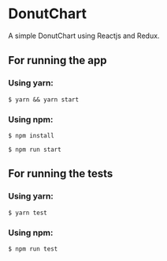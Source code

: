 # DonutChart
A simple DonutChart using Reactjs and Redux.

## For running the app
### Using yarn:
```$ yarn && yarn start```

### Using npm:
```$ npm install```

```$ npm run start```

## For running the tests
### Using yarn:
```$ yarn test```

### Using npm:
```$ npm run test```